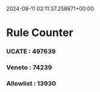 2024-08-11 02:11:37.258871+00:00
# Rule Counter 
 ### UCATE : 497639

 ### Veneto : 74239

 ### Allowlist : 13930